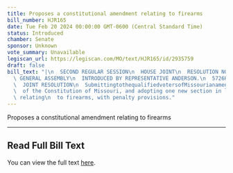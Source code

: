 ```yaml
---
title: Proposes a constitutional amendment relating to firearms
bill_number: HJR165
date: Tue Feb 20 2024 00:00:00 GMT-0600 (Central Standard Time)
status: Introduced
chamber: Senate
sponsor: Unknown
vote_summary: Unavailable
legiscan_url: https://legiscan.com/MO/text/HJR165/id/2935759
draft: false
bill_text: "|\n  SECOND REGULAR SESSION\n  HOUSE JOINT\n  RESOLUTION NO. 165\n  102ND\
  \ GENERAL ASSEMBLY\n  INTRODUCED BY REPRESENTATIVE ANDERSON.\n  5726H.01I DANARADEMANMILLER,ChiefClerk\n\
  \  JOINT RESOLUTION\n  SubmittingtothequalifiedvotersofMissourianamendmentrepealingSection23ofArticleI\n\
  \  of the Constitution of Missouri, and adopting one new section in lieu thereof\
  \ relating\n  to firearms, with penalty provisions."
---
```

Proposes a constitutional amendment relating to firearms

---

## Read Full Bill Text

You can view the full text [here](https://legiscan.com/MO/text/HJR165/id/2935759).
